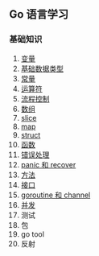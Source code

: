 ## Go 语言学习
### 基础知识
1. <a href="https://github.com/weirubo/learn_go/blob/master/ebook/1.md" target="_blank">变量</a>
2. <a href="https://github.com/weirubo/learn_go/blob/master/ebook/2.md" target="_blank">基础数据类型</a>
3. <a href="https://github.com/weirubo/learn_go/blob/master/ebook/3.md" target="_blank">常量</a>
4. <a href="https://github.com/weirubo/learn_go/blob/master/ebook/4.md" target="_blank">运算符</a>
5. <a href="https://github.com/weirubo/learn_go/blob/master/ebook/5.md" target="_blank">流程控制</a>
6. <a href="https://mp.weixin.qq.com/s/VKv5wei-YxpXVuh0L78zig" target="_blank">数组</a>
7. <a href="https://mp.weixin.qq.com/s/68nADMG4Q9XWmToC8ksJCw" target="_blank">slice</a>
8. <a href="https://mp.weixin.qq.com/s/uA2ZUikf-u-mvS6q43LnLg" target="_blank">map</a>
9. <a href="https://mp.weixin.qq.com/s/GCqWDWIt4GFd58zv8KHbvA" target="_blank">struct</a>
10. <a href="https://mp.weixin.qq.com/s/mJc-zd7cL4ExarvbRTJiEQ" target="_blank">函数</a>
11. <a href="https://mp.weixin.qq.com/s/YWnTr_QNKvnDNjyAzr4Dcw" target="_blank">错误处理</a>
12. <a href="https://mp.weixin.qq.com/s/aJqc9S1SlYd0iN4HF5on7A" target="_blank">panic 和 recover</a>
13. <a href="https://mp.weixin.qq.com/s/TPeibdAWA9VLv4B4alwkjQ" target="_blank">方法</a>
14. <a href="https://mp.weixin.qq.com/s/v_pNTrj4lHR3fv1k9V2wMQ" target="_blank">接口</a>
15. <a href="https://mp.weixin.qq.com/s/bgvITTjr-_5m6zmXgtV5Bw" target="_blank">goroutine 和 channel</a>
16. <a href="https://mp.weixin.qq.com/s/R2mlXTADdq72IzFUmyOziw" target="_blank">并发</a>
17. 测试
18. 包
19. go tool
20. 反射
